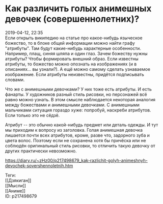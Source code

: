 Как различить голых анимешных девочек (совершеннолетних)?
==========================================================

   
 2019-04-12, 22:35   
  Если открыть википедию на статье про какое-нибудь языческое божество, то в блоке общей информации можно найти графу "атрибуты". Там будут какие-нибудь характерные особенности. Например, плащ, синяя шляпа и один глаз. Зачем божеству нужны атрибуты? Чтобы формировать внешний образ. Если известны атрибуты, то божество можно опознать на изображениях (и в описаниях... вы узнали?). А ещё можно самому сделать узнаваемое изображение. Если атрибуты неизвестны, придётся подписывать словами.   
   
 Что же с анимешными девочками? У них тоже есть атрибуты. И есть фанарты. У художников разный стиль рисовки, но персонажей всё равно можно узнать. В этом смысле наблюдается некоторая аналогия между божествами и анимешными девочками.  С анимешными мальчиками ситуация гораздо хуже: попробуй, наскреби атрибутов. Если только это не сёдзё.    
   
 Атрибут -- это обычно какой-нибудь предмет или деталь одежды. И тут мы приходим к вопросу из заголовка. Голая анимешная девочка лишается почти всех атрибутов, кроме, разве что, задорного зуба и цвета волос. Поэтому если не сохранена хотя бы причёска или не соблюдён оригинальный стиль рисовки, то отличить такую девочку от других практически невозможно.   
    
 <https://diary.ru/~zHz00/p217498679_kak-razlichit-golyh-animeshnyh-devochek-sovershennoletnih.htm>   
   
 Теги:   
 [[Дзякиган]]   
 [[Мысли]]   
 [[Аниме]]   
 ID: p217498679
